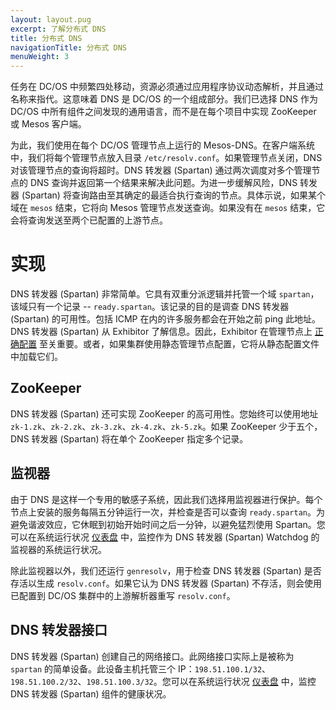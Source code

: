 ```yaml
---
layout: layout.pug
excerpt: 了解分布式 DNS
title: 分布式 DNS
navigationTitle: 分布式 DNS
menuWeight: 3
---
```


任务在 DC/OS 中频繁四处移动，资源必须通过应用程序协议动态解析，并且通过名称来指代。这意味着 DNS 是 DC/OS 的一个组成部分。我们已选择 DNS 作为 DC/OS 中所有组件之间发现的通用语言，而不是在每个项目中实现 ZooKeeper 或 Mesos 客户端。

为此，我们使用在每个 DC/OS 管理节点上运行的 Mesos-DNS。在客户端系统中，我们将每个管理节点放入目录 `/etc/resolv.conf`。如果管理节点关闭，DNS 对该管理节点的查询将超时。DNS 转发器 (Spartan) 通过两次调度对多个管理节点的 DNS 查询并返回第一个结果来解决此问题。为进一步缓解风险，DNS 转发器 (Spartan) 将查询路由至其确定的最适合执行查询的节点。具体示说，如果某个域在 `mesos` 结束，它将向 Mesos 管理节点发送查询。如果没有在 `mesos` 结束，它会将查询发送至两个已配置的上游节点。

# 实现
DNS 转发器 (Spartan) 非常简单。它具有双重分派逻辑并托管一个域 `spartan`，该域只有一个记录 -- `ready.spartan`。该记录的目的是调查 DNS 转发器 (Spartan) 的可用性。包括 ICMP 在内的许多服务都会在开始之前 ping 此地址。DNS 转发器 (Spartan) 从 Exhibitor 了解信息。因此，Exhibitor 在管理节点上 [正确配置][1] 至关重要。或者，如果集群使用静态管理节点配置，它将从静态配置文件中加载它们。

## ZooKeeper
DNS 转发器 (Spartan) 还可实现 ZooKeeper 的高可用性。您始终可以使用地址 `zk-1.zk`、`zk-2.zk`、`zk-3.zk`、`zk-4.zk`、`zk-5.zk`。如果 ZooKeeper 少于五个，DNS 转发器 (Spartan) 将在单个 ZooKeeper 指定多个记录。

## 监视器
由于 DNS 是这样一个专用的敏感子系统，因此我们选择用监视器进行保护。每个节点上安装的服务每隔五分钟运行一次，并检查是否可以查询 `ready.spartan`。为避免谐波效应，它休眠到初始开始时间之后一分钟，以避免猛烈使用 Spartan。您可以在系统运行状况 [仪表盘][2] 中，监控作为 DNS 转发器 (Spartan) Watchdog 的监视器的系统运行状况。

除此监视器以外，我们还运行 `genresolv`，用于检查 DNS 转发器 (Spartan) 是否存活以生成 `resolv.conf`。如果它认为 DNS 转发器 (Spartan) 不存活，则会使用已配置到 DC/OS 集群中的上游解析器重写 `resolv.conf`。

## DNS 转发器接口
DNS 转发器 (Spartan) 创建自己的网络接口。此网络接口实际上是被称为 `spartan` 的简单设备。此设备主机托管三个 IP：`198.51.100.1/32`、`198.51.100.2/32`、`198.51.100.3/32`。您可以在系统运行状况 [仪表盘][2] 中，监控 DNS 转发器 (Spartan) 组件的健康状况。

[1]: /cn/1.11/installing/production/advanced-configuration/configuration-reference/
[2]: /cn/1.11/gui/dashboard
